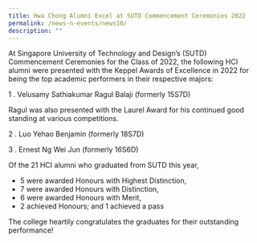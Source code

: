 ```yaml
---
title: Hwa Chong Alumni Excel at SUTD Commencement Ceremonies 2022
permalink: /news-n-events/news10/
description: ""
---
```

At Singapore University of Technology and Design’s (SUTD) Commencement Ceremonies for the Class of 2022, the following HCI alumni were presented with the Keppel Awards of Excellence in 2022 for being the top academic performers in their respective majors:

1 \. Velusamy Sathiakumar Ragul Balaji (formerly 15S7D)

Ragul was also presented with the Laurel Award for his continued good standing at various competitions.

2 \. Luo Yehao Benjamin (formerly 18S7D)

3 \. Ernest Ng Wei Jun (formerly 16S6D)

Of the 21 HCI alumni who graduated from SUTD this year,

*   5 were awarded Honours with Highest Distinction,
*   7 were awarded Honours with Distinction,
*   6 were awarded Honours with Merit,
*   2 achieved Honours; and 1 achieved a pass

The college heartily congratulates the graduates for their outstanding performance!